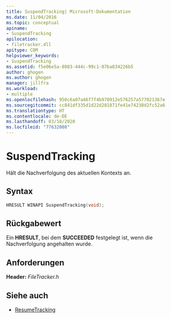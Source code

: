 ```yaml
---
title: SuspendTracking| Microsoft-Dokumentation
ms.date: 11/04/2016
ms.topic: conceptual
apiname:
- SuspendTracking
apilocation:
- filetracker.dll
apitype: COM
helpviewer_keywords:
- SuspendTracking
ms.assetid: f5e06e5a-8083-444c-99c1-07ba834226b5
author: ghogen
ms.author: ghogen
manager: jillfra
ms.workload:
- multiple
ms.openlocfilehash: 950c6a07a46f7f4b970912e576257a577021367e
ms.sourcegitcommit: cc841df335d1d22d281871fe41e74238d2fc52a6
ms.translationtype: HT
ms.contentlocale: de-DE
ms.lasthandoff: 03/18/2020
ms.locfileid: "77632008"
---
```

# <a name="suspendtracking"></a>SuspendTracking

Hält die Nachverfolgung des aktuellen Kontexts an.

## <a name="syntax"></a>Syntax

```cpp
HRESULT WINAPI SuspendTracking(void);
```

## <a name="return-value"></a>Rückgabewert

 Ein **HRESULT**, bei dem **SUCCEEDED** festgelegt ist, wenn die Nachverfolgung angehalten wurde.

## <a name="requirements"></a>Anforderungen

 **Header:** *FileTracker.h*

## <a name="see-also"></a>Siehe auch

- [ResumeTracking](../msbuild/resumetracking.md)